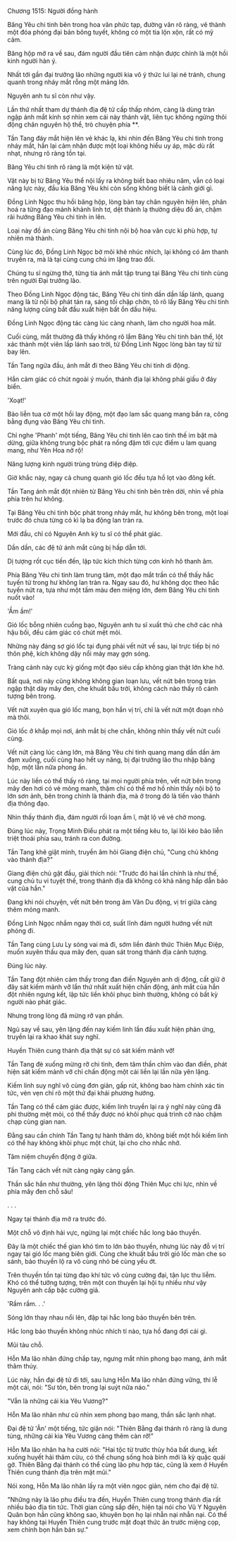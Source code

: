 




Chương 1515: Người đồng hành


Băng Yêu chi tinh bên trong hoa văn phức tạp, đường vân rõ ràng, vẽ thành một đóa phóng đại bản bông tuyết, không có một tia lộn xộn, rất có mỹ cảm.

Băng hộp mở ra về sau, đám người đầu tiên cảm nhận được chính là một hồi kinh người hàn ý.

Nhất tới gần đại trưởng lão những người kia vô ý thức lui lại né tránh, chung quanh trong nháy mắt rỗng một mảng lớn.

Nguyên anh tu sĩ còn như vậy.

Lần thứ nhất tham dự thánh địa đệ tử cấp thấp nhóm, càng là dùng tràn ngập ánh mắt kính sợ nhìn xem cái này thánh vật, liên tục không ngừng thôi động chân nguyên hộ thể, trò chuyện phía **.

Tần Tang đáy mắt hiện lên vẻ khác lạ, khi nhìn đến Băng Yêu chi tinh trong nháy mắt, hắn lại cảm nhận được một loại không hiểu uy áp, mặc dù rất nhạt, nhưng rõ ràng tồn tại.

Băng Yêu chi tinh rõ ràng là một kiện tử vật.

Vật này bị từ Băng Yêu thể nội lấy ra không biết bao nhiêu năm, vẫn có loại năng lực này, đầu kia Băng Yêu khi còn sống không biết là cảnh giới gì.

Đồng Linh Ngọc thu hồi băng hộp, lòng bàn tay chân nguyên hiện lên, phân hoá ra từng đạo mảnh khảnh linh tơ, dệt thành lạ thường diệu đồ án, chậm rãi hướng Băng Yêu chi tinh in lên.

Loại này đồ án cùng Băng Yêu chi tinh nội bộ hoa văn cực kì phù hợp, tự nhiên mà thành.

Cùng lúc đó, Đồng Linh Ngọc bờ môi khẽ nhúc nhích, lại không có âm thanh truyền ra, mà là tại cùng cung chủ im lặng trao đổi.

Chúng tu sĩ ngừng thở, từng tia ánh mắt tập trung tại Băng Yêu chi tinh cùng trên người Đại trưởng lão.

Theo Đồng Linh Ngọc động tác, Băng Yêu chi tinh dần dần lấp lánh, quang mang là từ nội bộ phát tán ra, sáng tối chập chờn, tỏ rõ lấy Băng Yêu chi tinh năng lượng cũng bắt đầu xuất hiện bất ổn dấu hiệu.

Đồng Linh Ngọc động tác càng lúc càng nhanh, làm cho người hoa mắt.

Cuối cùng, mắt thường đã thấy không rõ lắm Băng Yêu chi tinh bản thể, lột xác thành một viên lấp lánh sao trời, từ Đồng Linh Ngọc lòng bàn tay từ từ bay lên.

Tần Tang ngửa đầu, ánh mắt đi theo Băng Yêu chi tinh di động.

Hắn cảm giác có chút ngoài ý muốn, thánh địa lại không phải giấu ở đáy biển.

'Xoạt!'

Bảo liễn tua cờ một hồi lay động, một đạo lam sắc quang mang bắn ra, công bằng đụng vào Băng Yêu chi tinh.

Chỉ nghe 'Phanh' một tiếng, Băng Yêu chi tinh lên cao tình thế im bặt mà dừng, giữa không trung bộc phát ra nồng đậm tới cực điểm u lam quang mang, như Yên Hoa nở rộ!

Năng lượng kinh người trùng trùng điệp điệp.

Giờ khắc này, ngay cả chung quanh gió lốc đều tựa hồ lọt vào đông kết.

Tần Tang ánh mắt đột nhiên từ Băng Yêu chi tinh bên trên dời, nhìn về phía phía trên hư không.

Tại Băng Yêu chi tinh bộc phát trong nháy mắt, hư không bên trong, một loại trước đó chưa từng có kì lạ ba động lan tràn ra.

Mới đầu, chỉ có Nguyên Anh kỳ tu sĩ có thể phát giác.

Dần dần, các đệ tử ánh mắt cũng bị hấp dẫn tới.

Dị tượng rốt cục tiến đến, lập tức kích thích từng cơn kinh hô thanh âm.

Phía Băng Yêu chi tinh làm trung tâm, một đạo mắt trần có thể thấy hắc tuyến từ trong hư không lan tràn ra. Ngay sau đó, hư không dọc theo hắc tuyến nứt ra, tựa như một tấm màu đen miệng lớn, đem Băng Yêu chi tinh nuốt vào!

'Ầm ầm!'

Gió lốc bỗng nhiên cuồng bạo, Nguyên anh tu sĩ xuất thủ che chở các nhà hậu bối, đều cảm giác có chút mệt mỏi.

Những này đáng sợ gió lốc tại đụng phải vết nứt về sau, lại trực tiếp bị nó thôn phệ, kích không dậy nổi mảy may gợn sóng.

Tràng cảnh này cực kỳ giống một đạo siêu cấp không gian thật lớn khe hở.

Bất quá, nơi này cũng không không gian loạn lưu, vết nứt bên trong tràn ngập thật dày mây đen, che khuất bầu trời, không cách nào thấy rõ cảnh tượng bên trong.

Vết nứt xuyên qua gió lốc mang, bọn hắn vị trí, chỉ là vết nứt một đoạn nhỏ mà thôi.

Gió lốc ở khắp mọi nơi, ánh mắt bị che chắn, không nhìn thấy vết nứt cuối cùng.

Vết nứt càng lúc càng lớn, mà Băng Yêu chi tinh quang mang dần dần ảm đạm xuống, cuối cùng hao hết uy năng, bị đại trưởng lão thu nhập băng hộp, một lần nữa phong ấn.

Lúc này liền có thể thấy rõ ràng, tại mọi người phía trên, vết nứt bên trong mây đen hơi có vẻ mỏng manh, thậm chí có thể mơ hồ nhìn thấy nội bộ to lớn sơn ảnh, bên trong chính là thánh địa, mà ở trong đó là tiến vào thánh địa thông đạo.

Nhìn thấy thánh địa, đám người rối loạn ầm ĩ, mặt lộ vẻ vẻ chờ mong.

Đúng lúc này, Trọng Minh Điểu phát ra một tiếng kêu to, lại lôi kéo bảo liễn triệt thoái phía sau, tránh ra con đường.

Tần Tang khẽ giật mình, truyền âm hỏi Giang điện chủ, "Cung chủ không vào thánh địa?"

Giang điện chủ gật đầu, giải thích nói: "Trước đó hai lần chính là như thế, cung chủ tu vi tuyệt thế, trong thánh địa đã không có khả năng hấp dẫn bảo vật của hắn."

Đang khi nói chuyện, vết nứt bên trong âm Vân Du động, vị trí giữa càng thêm mỏng manh.

Đồng Linh Ngọc nhắm ngay thời cơ, suất lĩnh đám người hướng vết nứt phóng đi.

Tần Tang cùng Lưu Ly sóng vai mà đi, sớm liền đánh thức Thiên Mục Điệp, muốn xuyên thấu qua mây đen, quan sát trong thánh địa cảnh tượng.

Đúng lúc này.

Tần Tang đột nhiên cảm thấy trong đan điền Nguyên anh dị động, cất giữ ở đây sát kiếm mảnh vỡ lần thứ nhất xuất hiện chấn động, ánh mắt của hắn đột nhiên ngưng kết, lập tức liền khôi phục bình thường, không có bất kỳ người nào phát giác.

Nhưng trong lòng đã mừng rỡ vạn phần.

Ngủ say về sau, yên lặng đến nay kiếm linh lần đầu xuất hiện phản ứng, truyền lại ra khao khát suy nghĩ.

Huyền Thiên cung thánh địa thật sự có sát kiếm mảnh vỡ!

Tần Tang đè xuống mừng rỡ chi tình, đem tâm thần chìm vào đan điền, phát hiện sát kiếm mảnh vỡ chỉ chấn động một cái liền lại lần nữa yên lặng.

Kiếm linh suy nghĩ vô cùng đơn giản, gấp rút, không bao hàm chính xác tin tức, vẻn vẹn chỉ rõ một thứ đại khái phương hướng.

Tần Tang có thể cảm giác được, kiếm linh truyền lại ra ý nghĩ này cũng đã phi thường mệt mỏi, có thể thấy được nó khôi phục quá trình cỡ nào chậm chạp cùng gian nan.

Đằng sau cần chính Tần Tang tự hành thăm dò, không biết một hồi kiếm linh có thể hay không khôi phục một chút, lại cho cho nhắc nhở.

Tâm niệm chuyển động ở giữa.

Tần Tang cách vết nứt càng ngày càng gần.

Thần sắc hắn như thường, yên lặng thôi động Thiên Mục chi lực, nhìn về phía mây đen chỗ sâu!

. . .

Ngay tại thánh địa mở ra trước đó.

Một chỗ vô định hải vực, ngừng lại một chiếc hắc long bảo thuyền.

Đây là một chiếc thế gian khó tìm to lớn bảo thuyền, nhưng lúc này đỗ vị trí ngay tại gió lốc mang biên giới. Cùng che khuất bầu trời gió lốc màn che so sánh, bảo thuyền lộ ra vô cùng nhỏ bé cùng yếu ớt.

Trên thuyền tồn tại từng đạo khí tức vô cùng cường đại, tận lực thu liễm. Khó có thể tưởng tượng, trên một con thuyền lại hội tụ nhiều như vậy Nguyên anh cấp bậc cường giả.

'Rầm rầm. . .'

Sóng lớn thay nhau nổi lên, đập tại hắc long bảo thuyền bên trên.

Hắc long bảo thuyền không nhúc nhích tí nào, tựa hồ đang đợi cái gì.

Mũi tàu chỗ.

Hỗn Ma lão nhân đứng chắp tay, ngưng mắt nhìn phong bạo mang, ánh mắt thâm thúy.

Lúc này, hắn đại đệ tử đi tới, sau lưng Hỗn Ma lão nhân đứng vững, thi lễ một cái, nói: "Sư tôn, bên trong lại suýt nữa náo."

"Vẫn là những cái kia Yêu Vương?"

Hỗn Ma lão nhân như cũ nhìn xem phong bạo mang, thần sắc lạnh nhạt.

Đại đệ tử 'Ân' một tiếng, tức giận nói: "Thiên Bằng đại thánh rõ ràng là dung túng, những cái kia Yêu Vương càng thêm càn rỡ!"

Hỗn Ma lão nhân ha ha cười nói: "Hai tộc từ trước thủy hỏa bất dung, kết xuống huyết hải thâm cừu, có thể chung sống hoà bình mới là kỳ quặc quái gở. Thiên Bằng đại thánh có thể cùng lão phu hợp tác, cũng là xem ở Huyền Thiên cung thánh địa trên mặt mũi."

Nói xong, Hỗn Ma lão nhân lấy ra một viên ngọc giản, ném cho đại đệ tử.

"Những này là lão phu điều tra đến, Huyền Thiên cung trong thánh địa rất nhiều bảo địa tin tức. Thời gian cũng sắp đến, hiện tại nói cho Vũ Y Nguyên Quân bọn hắn cũng không sao, khuyên bọn họ lại nhẫn nại nhẫn nại. Có thể hay không tại Huyền Thiên cung trước mặt đoạt thức ăn trước miệng cọp, xem chính bọn hắn bản sự."





